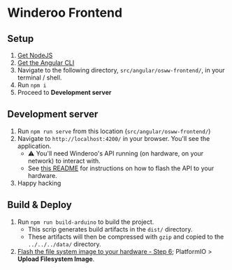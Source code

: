 # Winderoo Frontend

## Setup

1. [Get NodeJS](https://nodejs.org/en/download/)
1. [Get the Angular CLI](https://angular.io/guide/setup-local#install-the-angular-cli)
1. Navigate to the following directory, `src/angular/osww-frontend/`, in your terminal / shell.
1. Run `npm i`
1. Proceed to **Development server**

## Development server

1. Run `npm run serve` from this location (`src/angular/osww-frontend/`)
1. Navigate to `http://localhost:4200/` in your browser. You'll see the application.
    - ⚠️ You'll need Winderoo's API running (on hardware, on your network) to interact with. 
    - See [this README](../../../docs/install-software.md) for instructions on how to flash the API to your hardware.
1. Happy hacking 

## Build & Deploy

1. Run `npm run build-arduino` to build the project. 
    - This scrip generates build artifacts in the `dist/` directory.
    - These artifacts will then be compressed with `gzip` and copied to the `../../../data/` directory.
1. [Flash the file system image to your hardware - Step 6](../../../docs/install-software.md); PlatformIO > **Upload Filesystem Image**. 
